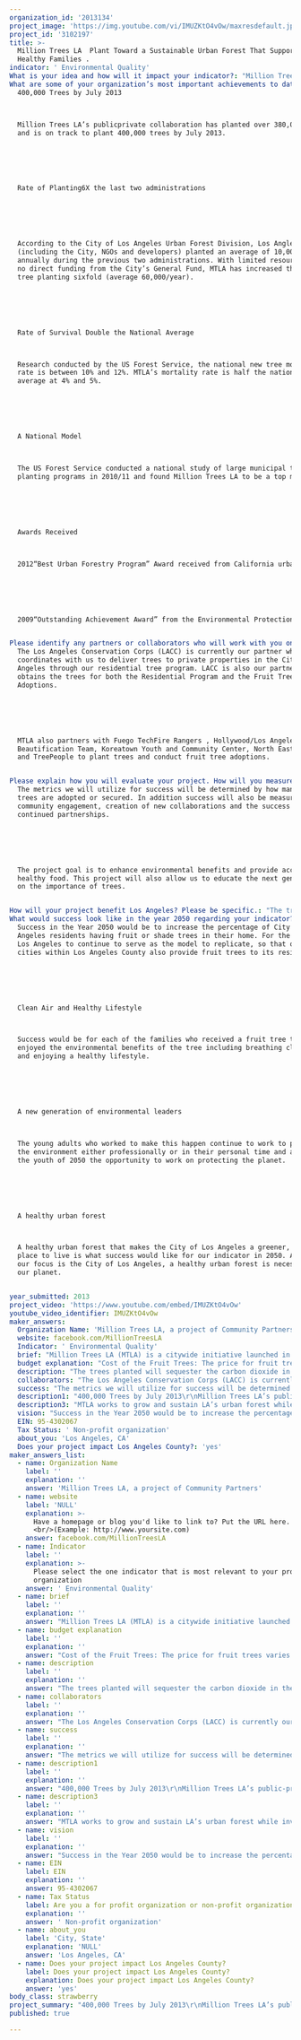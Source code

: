 ```yaml
---
organization_id: '2013134'
project_image: 'https://img.youtube.com/vi/IMUZKtO4vOw/maxresdefault.jpg'
project_id: '3102197'
title: >-
  Million Trees LA  Plant Toward a Sustainable Urban Forest That Supports
  Healthy Families .
indicator: ' Environmental Quality'
What is your idea and how will it impact your indicator?: "Million Trees LA (MTLA) is a citywide initiative launched in September 2006 by Mayor Antonio R. Villaraigosa. MTLA is a collaborative effort of the City of Los Angeles, community groups, businesses and individuals, working together to plant and provide longterm stewardship of LA’s urban forest. Trees provide shade and save on energy costs, clean the air and help reduce green house gases that cause global warming, capture polluted urban runoff, improve water quality and add beauty to our neighborhoods.\n\n\n\n\n\n\n\n\nMillion Trees LA would like to have a series of fruit tree adoptions with a focus on food deserts and deliver fruit trees to people who live or own property within the City of Los Angeles. A fruit tree adoption is where tress are available for free to be planted on residential properties and people are provided information on to plant and care for trees. People adopt a tree and pledge to plant it on their private property. In addition to the environmental benefits of fruit trees, such as improving air quality, fruit trees give people access to healthy food that they grow. \n\n\n\n\n\nIt is important for everyone to have access to healthy food options, such as fruit. People’s geographic area should not prevent them from having fresh, healthy food. By providing fruit trees in the City of Los Angeles, including food deserts, we are giving people the opportunity to improve their health and help the environment. \n\n\n\n\n\nGiving away fruit trees either at fruit trees adoptions or by delivering the fruit trees to residential properties for planting, gives people access to fresh, healthy foods while planting a tree that will reduce greenhouse gases, help them save energy by providing shade and capture storm water to replenish groundwater tables. Locally grown food also reduces any pollution emitted by the transportation of fruit from far away places. This will also provide people with the ability to add green space where they live. \n\n\n\n\n\nThere are also social benefits provided by trees. More than 8% of children in Los Angeles217,000 suffer from asthma. Studies have shown that an increase in treelined streets could lower that number by 25%. Research presented at the American Association for the Advancement of Science Conference in Chicago showed that the presence of trees could cut crime by as much as 7%. \n\n\n\n\n\nSpecific Activities:\n\n\n(1)\tMTLA will work with our partners to coordinate and host a series of fruit tree adoptions and to manage the delivery of the fruit trees to private property located in the City of Los Angeles \n\n\n(2)\tMTLA will work with our partners and community organizations to conduct community outreach and inform people of the availability of the free fruit trees.\n\n\n(3)\tMTLA will conduct outreach to community organizations and businesses to secure sites to do the fruit tree adoptions, focusing on food deserts.\n\n\n(4)\t Door to door canvassing before the fruit tree adoption will take place in the geographic area around the fruit tree adoption site.\n\n\n(5)\tOur goal is to adopt or deliver to homes 1000 (5 gallon) fruit trees.\n\n\n(6)\tIn order to adopt 1000 fruit trees we will need to have 5 fruit tree adoptions. The adoptions would take place during the June 2013December 2013 grant period. \n\n\n(7)\t5 gallon fruit trees will made available for MTLA’s Residential Tree Program, so residents of the City of Los Angeles can obtain free fruit trees to be planted on their private property. The tree will be delivered to them with the instructions and the materials needed to plant the tree. \n\n\n\n\n\nMillion Trees LA is currently able to deliver free shade trees to people who live or own property in the City of Los Angeles through our Residential Tree Program. With the support of this grant we can expand the Residential Tree Program to include fruit trees and have fruit tree adoptions focused in food deserts in the City of Los Angeles. This will give people access to healthy foods and reduce their energy costs. \n\n\n"
What are some of your organization’s most important achievements to date?: >+
  400,000 Trees by July 2013



  Million Trees LA’s publicprivate collaboration has planted over 380,000 trees
  and is on track to plant 400,000 trees by July 2013. 






  Rate of Planting6X the last two administrations






  According to the City of Los Angeles Urban Forest Division, Los Angles
  (including the City, NGOs and developers) planted an average of 10,000 trees
  annually during the previous two administrations. With limited resources and
  no direct funding from the City’s General Fund, MTLA has increased the annual
  tree planting sixfold (average 60,000/year).






  Rate of Survival Double the National Average



  Research conducted by the US Forest Service, the national new tree mortality
  rate is between 10% and 12%. MTLA’s mortality rate is half the national
  average at 4% and 5%. 






  A National Model



  The US Forest Service conducted a national study of large municipal tree
  planting programs in 2010/11 and found Million Trees LA to be a top model. 






  Awards Received



  2012“Best Urban Forestry Program” Award received from California urban Council






  2009“Outstanding Achievement Award” from the Environmental Protection Agency. 


Please identify any partners or collaborators who will work with you on this project.: >+
  The Los Angeles Conservation Corps (LACC) is currently our partner who
  coordinates with us to deliver trees to private properties in the City of Los
  Angeles through our residential tree program. LACC is also our partner who
  obtains the trees for both the Residential Program and the Fruit Tree
  Adoptions. 






  MTLA also partners with Fuego TechFire Rangers , Hollywood/Los Angeles
  Beautification Team, Koreatown Youth and Community Center, North East Trees,
  and TreePeople to plant trees and conduct fruit tree adoptions. 


Please explain how you will evaluate your project. How will you measure success?: >+
  The metrics we will utilize for success will be determined by how many fruit
  trees are adopted or secured. In addition success will also be measured by
  community engagement, creation of new collaborations and the success of
  continued partnerships. 






  The project goal is to enhance environmental benefits and provide access to
  healthy food. This project will also allow us to educate the next generation
  on the importance of trees. 


How will your project benefit Los Angeles? Please be specific.: "The trees planted will sequester the carbon dioxide in the air and provide oxygen to breathe. A total of 300 trees can counter balance the amount of pollution one person produces in a lifetime. Trees shade our homes. This saves energy, so people who adopt these fruit trees will receive energy savings.\n\n\n\n\n\nTress raise ground water tables and are useful in helping to capture, filter, and restore rainwater to the groundwater table.\n\n\n\n\n\nTrees provide many benefits including: \n\n\n\n\n\n*\tMore than 8% of children in Los Angeles — 217,000 — suffer from asthma. Studies have shown that an increase in treelined streets could lower that number by almost 25%. \n\n\n\n\n\n*\tResearch presented at the American Association for the Advancement of Science conference (AAAS) in Chicago showed that the presence of trees could cut crime by as much as 7% \n\n\n\n\n\n*\tTwo University of Illinois researchers (Kuo and Sullivan) studied how well residents of the Chicago Robert Taylor Housing Project (the largest public housing development in the world) were doing in their daily lives based upon the amount of were fewer contact they had with trees and came to the following conclusions: there are fewer reports of physical violence in homes that had trees outside the buildings. Of the residents interviewed, 14% of residents living in barren conditions have threatened to use a knife or gun against their children\n\n\n\n\n\nThese fruit trees will provide benefits to each individual or family who plants them beyond the environmental benefits that everyone who breathes air in Los Angeles will receive. They will be able to grow their own food. For some families, these fruit trees may be the only access to fresh, healthy food that they have. Fruit trees will help adults and children incorporate healthier foods into their diet. \n\n\n\n\n\nOne example of a food desert is South Los Angeles. According to the Community Health Council’s South Los Angeles Health Equity Scorecard, there is 0.10 supermarkets per square mile over 44,000 square feet in size.\n\n\n"
What would success look like in the year 2050 regarding your indicator?: >+
  Success in the Year 2050 would be to increase the percentage of City of Los
  Angeles residents having fruit or shade trees in their home. For the City of
  Los Angeles to continue to serve as the model to replicate, so that other
  cities within Los Angeles County also provide fruit trees to its residents.






  Clean Air and Healthy Lifestyle 



  Success would be for each of the families who received a fruit tree to have
  enjoyed the environmental benefits of the tree including breathing cleaner air
  and enjoying a healthy lifestyle. 






  A new generation of environmental leaders



  The young adults who worked to make this happen continue to work to protect
  the environment either professionally or in their personal time and are giving
  the youth of 2050 the opportunity to work on protecting the planet. 






  A healthy urban forest



  A healthy urban forest that makes the City of Los Angeles a greener, healthier
  place to live is what success would like for our indicator in 2050. Although
  our focus is the City of Los Angeles, a healthy urban forest is necessary for
  our planet.


year_submitted: 2013
project_video: 'https://www.youtube.com/embed/IMUZKtO4vOw'
youtube_video_identifier: IMUZKtO4vOw
maker_answers:
  Organization Name: 'Million Trees LA, a project of Community Partners'
  website: facebook.com/MillionTreesLA
  Indicator: ' Environmental Quality'
  brief: "Million Trees LA (MTLA) is a citywide initiative launched in September 2006 by Mayor Antonio R. Villaraigosa. MTLA is a collaborative effort of the City of Los Angeles, community groups, businesses and individuals, working together to plant and provide long-term stewardship of LA’s urban forest. Trees provide shade and save on energy costs, clean the air and help reduce green house gases that cause global warming, capture polluted urban runoff, improve water quality and add beauty to our neighborhoods.\r\n\r\n\r\nMillion Trees LA would like to have a series of fruit tree adoptions with a focus on food deserts and deliver fruit trees to people who live or own property within the City of Los Angeles. A fruit tree adoption is where tress are available for free to be planted on residential properties and people are provided information on to plant and care for trees. People adopt a tree and pledge to plant it on their private property. In addition to the environmental benefits of fruit trees, such as improving air quality, fruit trees give people access to healthy food that they grow. \r\n\r\nIt is important for everyone to have access to healthy food options, such as fruit. People’s geographic area should not prevent them from having fresh, healthy food. By providing fruit trees in the City of Los Angeles, including food deserts, we are giving people the opportunity to improve their health and help the environment. \r\n\r\nGiving away fruit trees either at fruit trees adoptions or by delivering the fruit trees to residential properties for planting, gives people access to fresh, healthy foods while planting a tree that will reduce greenhouse gases, help them save energy by providing shade and capture storm water to replenish groundwater tables. Locally grown food also reduces any pollution emitted by the transportation of fruit from far away places. This will also provide people with the ability to add green space where they live. \r\n\r\nThere are also social benefits provided by trees. More than 8% of children in Los Angeles-217,000- suffer from asthma. Studies have shown that an increase in tree-lined streets could lower that number by 25%. Research presented at the American Association for the Advancement of Science Conference in Chicago showed that the presence of trees could cut crime by as much as 7%. \r\n\r\nSpecific Activities:\r\n(1)\tMTLA will work with our partners to coordinate and host a series of fruit tree adoptions and to manage the delivery of the fruit trees to private property located in the City of Los Angeles \r\n(2)\tMTLA will work with our partners and community organizations to conduct community outreach and inform people of the availability of the free fruit trees.\r\n(3)\tMTLA will conduct outreach to community organizations and businesses to secure sites to do the fruit tree adoptions, focusing on food deserts.\r\n(4)\t Door to door canvassing before the fruit tree adoption will take place in the geographic area around the fruit tree adoption site.\r\n(5)\tOur goal is to adopt or deliver to homes 1000 (5 gallon) fruit trees.\r\n(6)\tIn order to adopt 1000 fruit trees we will need to have 5 fruit tree adoptions. The adoptions would take place during the June 2013-December 2013 grant period. \r\n(7)\t5 gallon fruit trees will made available for MTLA’s Residential Tree Program, so residents of the City of Los Angeles can obtain free fruit trees to be planted on their private property. The tree will be delivered to them with the instructions and the materials needed to plant the tree. \r\n\r\nMillion Trees LA is currently able to deliver free shade trees to people who live or own property in the City of Los Angeles through our Residential Tree Program. With the support of this grant we can expand the Residential Tree Program to include fruit trees and have fruit tree adoptions focused in food deserts in the City of Los Angeles. This will give people access to healthy foods and reduce their energy costs. \r\n"
  budget explanation: "Cost of the Fruit Trees: The price for fruit trees varies between $15-$25. This budget reflects a project of 1000 trees at $25. If we are able to obtain trees for $15 a tree then our project will be contain more trees. \r\n\r\nDelivery, coordination, ordering, indexing: The fruit trees will be ordered by our partner/contractor who receives the trees into the nursery. Million Trees LA will contract with non-governmental organization planting partners, who will receive funds for coordinating and indexing of trees. They will also maintain the trees until the date of adoption or residential delivery. This provides our partners with the opportunity to hire for green jobs.\r\n\r\nDelivery of tree and materials for tree adoption or residential program: This budget reflects the cost to deliver the trees to the site of the fruit tree adoption and to residential properties. \r\n\r\nMaterials for trees: In order to properly plant a tree, materials are needed. These materials include stakes, ties, and fertilizer tablets, which will be provided to the individual adopting the tree.\r\n\r\nCanvassing: This budget reflects the cost of a 5 person team who will do door-to-door canvassing to inform people who live near the adoption site when the fruit tree adoption will be taking place. This is another way we are creating green jobs.\r\n\r\nGrant Management & Administration: 9% reflects Million Trees LA’s fiscal agent’s fee to administer this grant.\r\n\r\nProject Management & Administration: Budget also reflects the following: staff time for coordinating with sites for the fruit tree adoptions and processing tree requests; production of materials that will inform people how to plant a tree and educate them on the benefits of trees; office supplies or other items that will be necessary for the successful completion of this project.  \r\n\r\nItem\t                        Unit\t             Unit Cost\t             Qty\t          Total\r\nFruit Trees                     1\t                    $25\t               1000\t $25,000.00\r\nDelivery,                   \r\ncoordination, \r\nordering, etc                per tree\t            $25\t               1000\t$25,000.00\r\nDelivery of \r\ntree and materials      per tree\t             $21              \t1000\t$21,000.00\r\n\r\nMaterials for trees\tper tree\t               $4\t                 1000\t$4,000.00    \r\n\r\nCanvassing\t                 per day\t             $1,120\t                5          \t$5,600\r\n                                                                                              Sub-total\t      $80,600 \r\n\r\nAdministrative                                                 9% of grant                       $9,000                                                 \r\nOverhead\r\n\r\nProject Management & \r\nAdministration                                                9% of grant\t                 $9,000\r\n                                                                                             Sub-total\t       $18,000\r\nGrand Total \t$98,600 for 1000 trees.\r\n"
  description: "The trees planted will sequester the carbon dioxide in the air and provide oxygen to breathe. A total of 300 trees can counter balance the amount of pollution one person produces in a lifetime. Trees shade our homes. This saves energy, so people who adopt these fruit trees will receive energy savings.\r\n\r\nTress raise ground water tables and are useful in helping to capture, filter, and restore rainwater to the groundwater table.\r\n\r\nTrees provide many benefits including: \r\n\r\n•\tMore than 8% of children in Los Angeles – 217,000 – suffer from asthma. Studies have shown that an increase in tree-lined streets could lower that number by almost 25%. \r\n\r\n•\tResearch presented at the American Association for the Advancement of Science conference (AAAS) in Chicago showed that the presence of trees could cut crime by as much as 7% \r\n\r\n•\tTwo University of Illinois researchers (Kuo and Sullivan) studied how well residents of the Chicago Robert Taylor Housing Project (the largest public housing development in the world) were doing in their daily lives based upon the amount of were fewer contact they had with trees and came to the following conclusions: there are fewer reports of physical violence in homes that had trees outside the buildings. Of the residents interviewed, 14% of residents living in barren conditions have threatened to use a knife or gun against their children\r\n\r\nThese fruit trees will provide benefits to each individual or family who plants them beyond the environmental benefits that everyone who breathes air in Los Angeles will receive. They will be able to grow their own food. For some families, these fruit trees may be the only access to fresh, healthy food that they have. Fruit trees will help adults and children incorporate healthier foods into their diet. \r\n\r\nOne example of a food desert is South Los Angeles. According to the Community Health Council’s South Los Angeles Health Equity Scorecard, there is 0.10 supermarkets per square mile over 44,000 square feet in size.\r\n"
  collaborators: "The Los Angeles Conservation Corps (LACC) is currently our partner who coordinates with us to deliver trees to private properties in the City of Los Angeles through our residential tree program. LACC is also our partner who obtains the trees for both the Residential Program and the Fruit Tree Adoptions. \r\n\r\nMTLA also partners with Fuego Tech-Fire Rangers , Hollywood/Los Angeles Beautification Team, Koreatown Youth and Community Center, North East Trees, and TreePeople to plant trees and conduct fruit tree adoptions. \r\n"
  success: "The metrics we will utilize for success will be determined by how many fruit trees are adopted or secured. In addition success will also be measured by community engagement, creation of new collaborations and the success of continued partnerships. \r\n\r\nThe project goal is to enhance environmental benefits and provide access to healthy food. This project will also allow us to educate the next generation on the importance of trees. \r\n"
  description1: "400,000 Trees by July 2013\r\nMillion Trees LA’s public-private collaboration has planted over 380,000 trees and is on track to plant 400,000 trees by July 2013. \r\n\r\nRate of Planting-6X the last two administrations\r\n\r\nAccording to the City of Los Angeles Urban Forest Division, Los Angles (including the City, NGOs and developers) planted an average of 10,000 trees annually during the previous two administrations. With limited resources and no direct funding from the City’s General Fund, MTLA has increased the annual tree planting six-fold (average 60,000/year).\r\n\r\nRate of Survival -Double the National Average\r\nResearch conducted by the US Forest Service, the national new tree mortality rate is between 10% and 12%. MTLA’s mortality rate is half the national average at 4% and 5%. \r\n\r\nA National Model\r\nThe US Forest Service conducted a national study of large municipal tree planting programs in 2010/11 and found Million Trees LA to be a top model. \r\n\r\nAwards Received\r\n2012-“Best Urban Forestry Program” Award received from California urban Council\r\n\r\n2009-“Outstanding Achievement Award” from the Environmental Protection Agency. \r\n"
  description3: "MTLA works to grow and sustain LA’s urban forest while investing in our communities, and in order to be successful we must function as a collaborative. Our success is based on our collaboration and partnerships. The unique collaboration between Los Angeles City departments, the non-profit world, and businesses has allowed us to continue to grow the program in the midst of municipal budget reductions. \r\n\r\nWe all work together to make sure the Los Angeles has a healthy urban forest and to provide environmental benefits for generations of Angelenos.\r\n\r\nMTLA’s partners employ youth to be part of this program.  Not only through our partnerships are we creating green jobs, we are also building the next generation of green leaders who will continue the work of greening the planet. \r\n"
  vision: "Success in the Year 2050 would be to increase the percentage of City of Los Angeles residents having fruit or shade trees in their home. For the City of Los Angeles to continue to serve as the model to replicate, so that other cities within Los Angeles County also provide fruit trees to its residents.\r\n\r\nClean Air and Healthy Lifestyle \r\nSuccess would be for each of the families who received a fruit tree to have enjoyed the environmental benefits of the tree including breathing cleaner air and enjoying a healthy lifestyle. \r\n\r\nA new generation of environmental leaders\r\nThe young adults who worked to make this happen continue to work to protect the environment either professionally or in their personal time and are giving the youth of 2050 the opportunity to work on protecting the planet. \r\n\r\nA healthy urban forest\r\nA healthy urban forest that makes the City of Los Angeles a greener, healthier place to live is what success would like for our indicator in 2050. Although our focus is the City of Los Angeles, a healthy urban forest is necessary for our planet.\r\n"
  EIN: 95-430206​7
  Tax Status: ' Non-profit organization'
  about_you: 'Los Angeles, CA'
  Does your project impact Los Angeles County?: 'yes'
maker_answers_list:
  - name: Organization Name
    label: ''
    explanation: ''
    answer: 'Million Trees LA, a project of Community Partners'
  - name: website
    label: 'NULL'
    explanation: >-
      Have a homepage or blog you'd like to link to? Put the URL here.
      <br/>(Example: http://www.yoursite.com)
    answer: facebook.com/MillionTreesLA
  - name: Indicator
    label: ''
    explanation: >-
      Please select the one indicator that is most relevant to your project or
      organization
    answer: ' Environmental Quality'
  - name: brief
    label: ''
    explanation: ''
    answer: "Million Trees LA (MTLA) is a citywide initiative launched in September 2006 by Mayor Antonio R. Villaraigosa. MTLA is a collaborative effort of the City of Los Angeles, community groups, businesses and individuals, working together to plant and provide long-term stewardship of LA’s urban forest. Trees provide shade and save on energy costs, clean the air and help reduce green house gases that cause global warming, capture polluted urban runoff, improve water quality and add beauty to our neighborhoods.\r\n\r\n\r\nMillion Trees LA would like to have a series of fruit tree adoptions with a focus on food deserts and deliver fruit trees to people who live or own property within the City of Los Angeles. A fruit tree adoption is where tress are available for free to be planted on residential properties and people are provided information on to plant and care for trees. People adopt a tree and pledge to plant it on their private property. In addition to the environmental benefits of fruit trees, such as improving air quality, fruit trees give people access to healthy food that they grow. \r\n\r\nIt is important for everyone to have access to healthy food options, such as fruit. People’s geographic area should not prevent them from having fresh, healthy food. By providing fruit trees in the City of Los Angeles, including food deserts, we are giving people the opportunity to improve their health and help the environment. \r\n\r\nGiving away fruit trees either at fruit trees adoptions or by delivering the fruit trees to residential properties for planting, gives people access to fresh, healthy foods while planting a tree that will reduce greenhouse gases, help them save energy by providing shade and capture storm water to replenish groundwater tables. Locally grown food also reduces any pollution emitted by the transportation of fruit from far away places. This will also provide people with the ability to add green space where they live. \r\n\r\nThere are also social benefits provided by trees. More than 8% of children in Los Angeles-217,000- suffer from asthma. Studies have shown that an increase in tree-lined streets could lower that number by 25%. Research presented at the American Association for the Advancement of Science Conference in Chicago showed that the presence of trees could cut crime by as much as 7%. \r\n\r\nSpecific Activities:\r\n(1)\tMTLA will work with our partners to coordinate and host a series of fruit tree adoptions and to manage the delivery of the fruit trees to private property located in the City of Los Angeles \r\n(2)\tMTLA will work with our partners and community organizations to conduct community outreach and inform people of the availability of the free fruit trees.\r\n(3)\tMTLA will conduct outreach to community organizations and businesses to secure sites to do the fruit tree adoptions, focusing on food deserts.\r\n(4)\t Door to door canvassing before the fruit tree adoption will take place in the geographic area around the fruit tree adoption site.\r\n(5)\tOur goal is to adopt or deliver to homes 1000 (5 gallon) fruit trees.\r\n(6)\tIn order to adopt 1000 fruit trees we will need to have 5 fruit tree adoptions. The adoptions would take place during the June 2013-December 2013 grant period. \r\n(7)\t5 gallon fruit trees will made available for MTLA’s Residential Tree Program, so residents of the City of Los Angeles can obtain free fruit trees to be planted on their private property. The tree will be delivered to them with the instructions and the materials needed to plant the tree. \r\n\r\nMillion Trees LA is currently able to deliver free shade trees to people who live or own property in the City of Los Angeles through our Residential Tree Program. With the support of this grant we can expand the Residential Tree Program to include fruit trees and have fruit tree adoptions focused in food deserts in the City of Los Angeles. This will give people access to healthy foods and reduce their energy costs. \r\n"
  - name: budget explanation
    label: ''
    explanation: ''
    answer: "Cost of the Fruit Trees: The price for fruit trees varies between $15-$25. This budget reflects a project of 1000 trees at $25. If we are able to obtain trees for $15 a tree then our project will be contain more trees. \r\n\r\nDelivery, coordination, ordering, indexing: The fruit trees will be ordered by our partner/contractor who receives the trees into the nursery. Million Trees LA will contract with non-governmental organization planting partners, who will receive funds for coordinating and indexing of trees. They will also maintain the trees until the date of adoption or residential delivery. This provides our partners with the opportunity to hire for green jobs.\r\n\r\nDelivery of tree and materials for tree adoption or residential program: This budget reflects the cost to deliver the trees to the site of the fruit tree adoption and to residential properties. \r\n\r\nMaterials for trees: In order to properly plant a tree, materials are needed. These materials include stakes, ties, and fertilizer tablets, which will be provided to the individual adopting the tree.\r\n\r\nCanvassing: This budget reflects the cost of a 5 person team who will do door-to-door canvassing to inform people who live near the adoption site when the fruit tree adoption will be taking place. This is another way we are creating green jobs.\r\n\r\nGrant Management & Administration: 9% reflects Million Trees LA’s fiscal agent’s fee to administer this grant.\r\n\r\nProject Management & Administration: Budget also reflects the following: staff time for coordinating with sites for the fruit tree adoptions and processing tree requests; production of materials that will inform people how to plant a tree and educate them on the benefits of trees; office supplies or other items that will be necessary for the successful completion of this project.  \r\n\r\nItem\t                        Unit\t             Unit Cost\t             Qty\t          Total\r\nFruit Trees                     1\t                    $25\t               1000\t $25,000.00\r\nDelivery,                   \r\ncoordination, \r\nordering, etc                per tree\t            $25\t               1000\t$25,000.00\r\nDelivery of \r\ntree and materials      per tree\t             $21              \t1000\t$21,000.00\r\n\r\nMaterials for trees\tper tree\t               $4\t                 1000\t$4,000.00    \r\n\r\nCanvassing\t                 per day\t             $1,120\t                5          \t$5,600\r\n                                                                                              Sub-total\t      $80,600 \r\n\r\nAdministrative                                                 9% of grant                       $9,000                                                 \r\nOverhead\r\n\r\nProject Management & \r\nAdministration                                                9% of grant\t                 $9,000\r\n                                                                                             Sub-total\t       $18,000\r\nGrand Total \t$98,600 for 1000 trees.\r\n"
  - name: description
    label: ''
    explanation: ''
    answer: "The trees planted will sequester the carbon dioxide in the air and provide oxygen to breathe. A total of 300 trees can counter balance the amount of pollution one person produces in a lifetime. Trees shade our homes. This saves energy, so people who adopt these fruit trees will receive energy savings.\r\n\r\nTress raise ground water tables and are useful in helping to capture, filter, and restore rainwater to the groundwater table.\r\n\r\nTrees provide many benefits including: \r\n\r\n•\tMore than 8% of children in Los Angeles – 217,000 – suffer from asthma. Studies have shown that an increase in tree-lined streets could lower that number by almost 25%. \r\n\r\n•\tResearch presented at the American Association for the Advancement of Science conference (AAAS) in Chicago showed that the presence of trees could cut crime by as much as 7% \r\n\r\n•\tTwo University of Illinois researchers (Kuo and Sullivan) studied how well residents of the Chicago Robert Taylor Housing Project (the largest public housing development in the world) were doing in their daily lives based upon the amount of were fewer contact they had with trees and came to the following conclusions: there are fewer reports of physical violence in homes that had trees outside the buildings. Of the residents interviewed, 14% of residents living in barren conditions have threatened to use a knife or gun against their children\r\n\r\nThese fruit trees will provide benefits to each individual or family who plants them beyond the environmental benefits that everyone who breathes air in Los Angeles will receive. They will be able to grow their own food. For some families, these fruit trees may be the only access to fresh, healthy food that they have. Fruit trees will help adults and children incorporate healthier foods into their diet. \r\n\r\nOne example of a food desert is South Los Angeles. According to the Community Health Council’s South Los Angeles Health Equity Scorecard, there is 0.10 supermarkets per square mile over 44,000 square feet in size.\r\n"
  - name: collaborators
    label: ''
    explanation: ''
    answer: "The Los Angeles Conservation Corps (LACC) is currently our partner who coordinates with us to deliver trees to private properties in the City of Los Angeles through our residential tree program. LACC is also our partner who obtains the trees for both the Residential Program and the Fruit Tree Adoptions. \r\n\r\nMTLA also partners with Fuego Tech-Fire Rangers , Hollywood/Los Angeles Beautification Team, Koreatown Youth and Community Center, North East Trees, and TreePeople to plant trees and conduct fruit tree adoptions. \r\n"
  - name: success
    label: ''
    explanation: ''
    answer: "The metrics we will utilize for success will be determined by how many fruit trees are adopted or secured. In addition success will also be measured by community engagement, creation of new collaborations and the success of continued partnerships. \r\n\r\nThe project goal is to enhance environmental benefits and provide access to healthy food. This project will also allow us to educate the next generation on the importance of trees. \r\n"
  - name: description1
    label: ''
    explanation: ''
    answer: "400,000 Trees by July 2013\r\nMillion Trees LA’s public-private collaboration has planted over 380,000 trees and is on track to plant 400,000 trees by July 2013. \r\n\r\nRate of Planting-6X the last two administrations\r\n\r\nAccording to the City of Los Angeles Urban Forest Division, Los Angles (including the City, NGOs and developers) planted an average of 10,000 trees annually during the previous two administrations. With limited resources and no direct funding from the City’s General Fund, MTLA has increased the annual tree planting six-fold (average 60,000/year).\r\n\r\nRate of Survival -Double the National Average\r\nResearch conducted by the US Forest Service, the national new tree mortality rate is between 10% and 12%. MTLA’s mortality rate is half the national average at 4% and 5%. \r\n\r\nA National Model\r\nThe US Forest Service conducted a national study of large municipal tree planting programs in 2010/11 and found Million Trees LA to be a top model. \r\n\r\nAwards Received\r\n2012-“Best Urban Forestry Program” Award received from California urban Council\r\n\r\n2009-“Outstanding Achievement Award” from the Environmental Protection Agency. \r\n"
  - name: description3
    label: ''
    explanation: ''
    answer: "MTLA works to grow and sustain LA’s urban forest while investing in our communities, and in order to be successful we must function as a collaborative. Our success is based on our collaboration and partnerships. The unique collaboration between Los Angeles City departments, the non-profit world, and businesses has allowed us to continue to grow the program in the midst of municipal budget reductions. \r\n\r\nWe all work together to make sure the Los Angeles has a healthy urban forest and to provide environmental benefits for generations of Angelenos.\r\n\r\nMTLA’s partners employ youth to be part of this program.  Not only through our partnerships are we creating green jobs, we are also building the next generation of green leaders who will continue the work of greening the planet. \r\n"
  - name: vision
    label: ''
    explanation: ''
    answer: "Success in the Year 2050 would be to increase the percentage of City of Los Angeles residents having fruit or shade trees in their home. For the City of Los Angeles to continue to serve as the model to replicate, so that other cities within Los Angeles County also provide fruit trees to its residents.\r\n\r\nClean Air and Healthy Lifestyle \r\nSuccess would be for each of the families who received a fruit tree to have enjoyed the environmental benefits of the tree including breathing cleaner air and enjoying a healthy lifestyle. \r\n\r\nA new generation of environmental leaders\r\nThe young adults who worked to make this happen continue to work to protect the environment either professionally or in their personal time and are giving the youth of 2050 the opportunity to work on protecting the planet. \r\n\r\nA healthy urban forest\r\nA healthy urban forest that makes the City of Los Angeles a greener, healthier place to live is what success would like for our indicator in 2050. Although our focus is the City of Los Angeles, a healthy urban forest is necessary for our planet.\r\n"
  - name: EIN
    label: EIN
    explanation: ''
    answer: 95-430206​7
  - name: Tax Status
    label: Are you a for profit organization or non-profit organization?
    explanation: ''
    answer: ' Non-profit organization'
  - name: about_you
    label: 'City, State'
    explanation: 'NULL'
    answer: 'Los Angeles, CA'
  - name: Does your project impact Los Angeles County?
    label: Does your project impact Los Angeles County?
    explanation: Does your project impact Los Angeles County?
    answer: 'yes'
body_class: strawberry
project_summary: "400,000 Trees by July 2013\r\nMillion Trees LA’s public-private collaboration has planted over 380,000 trees and is on track to plant 400,000 trees by July 2013. \r\n\r\nRate of Planting-6X the last two administrations\r\n\r\nAccording to the City of Los Angeles Urban Forest Division, Los Angles (including the City, NGOs and developers) planted an average of 10,000 trees annually during the previous two administrations. With limited resources and no direct funding from the City’s General Fund, MTLA has increased the annual tree planting six-fold (average 60,000/year).\r\n\r\nRate of Survival -Double the National Average\r\nResearch conducted by the US Forest Service, the national new tree mortality rate is between 10% and 12%. MTLA’s mortality rate is half the national average at 4% and 5%. \r\n\r\nA National Model\r\nThe US Forest Service conducted a national study of large municipal tree planting programs in 2010/11 and found Million Trees LA to be a top model. \r\n\r\nAwards Received\r\n2012-“Best Urban Forestry Program” Award received from California urban Council\r\n\r\n2009-“Outstanding Achievement Award” from the Environmental Protection Agency. \r\n"
published: true

---
```

